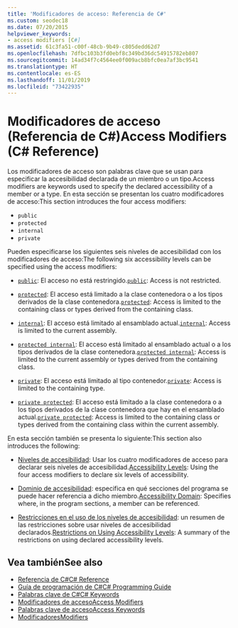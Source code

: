 ```yaml
---
title: 'Modificadores de acceso: Referencia de C#'
ms.custom: seodec18
ms.date: 07/20/2015
helpviewer_keywords:
- access modifiers [C#]
ms.assetid: 61c3fa51-c00f-48cb-9b49-c805dedd62d7
ms.openlocfilehash: 7dfbc103b3fd0ebf8c349bd36dc54915782eb807
ms.sourcegitcommit: 14ad34f7c4564ee0f009acb8bfc0ea7af3bc9541
ms.translationtype: HT
ms.contentlocale: es-ES
ms.lasthandoff: 11/01/2019
ms.locfileid: "73422935"
---
```

# <a name="access-modifiers-c-reference"></a><span data-ttu-id="d5ae7-102">Modificadores de acceso (Referencia de C#)</span><span class="sxs-lookup"><span data-stu-id="d5ae7-102">Access Modifiers (C# Reference)</span></span>
<span data-ttu-id="d5ae7-103">Los modificadores de acceso son palabras clave que se usan para especificar la accesibilidad declarada de un miembro o un tipo.</span><span class="sxs-lookup"><span data-stu-id="d5ae7-103">Access modifiers are keywords used to specify the declared accessibility of a member or a type.</span></span> <span data-ttu-id="d5ae7-104">En esta sección se presentan los cuatro modificadores de acceso:</span><span class="sxs-lookup"><span data-stu-id="d5ae7-104">This section introduces the four access modifiers:</span></span>  
  
- `public`
- `protected`
- `internal`
- `private`
  
 <span data-ttu-id="d5ae7-105">Pueden especificarse los siguientes seis niveles de accesibilidad con los modificadores de acceso:</span><span class="sxs-lookup"><span data-stu-id="d5ae7-105">The following six accessibility levels can be specified using the access modifiers:</span></span>  
  
- <span data-ttu-id="d5ae7-106">[`public`](public.md): El acceso no está restringido.</span><span class="sxs-lookup"><span data-stu-id="d5ae7-106">[`public`](public.md): Access is not restricted.</span></span>  
  
- <span data-ttu-id="d5ae7-107">[`protected`](protected.md): El acceso está limitado a la clase contenedora o a los tipos derivados de la clase contenedora.</span><span class="sxs-lookup"><span data-stu-id="d5ae7-107">[`protected`](protected.md): Access is limited to the containing class or types derived from the containing class.</span></span>  
  
- <span data-ttu-id="d5ae7-108">[`internal`](internal.md): El acceso está limitado al ensamblado actual.</span><span class="sxs-lookup"><span data-stu-id="d5ae7-108">[`internal`](internal.md): Access is limited to the current assembly.</span></span>  
  
- <span data-ttu-id="d5ae7-109">[`protected internal`](protected-internal.md): El acceso está limitado al ensamblado actual o a los tipos derivados de la clase contenedora.</span><span class="sxs-lookup"><span data-stu-id="d5ae7-109">[`protected internal`](protected-internal.md): Access is limited to the current assembly or types derived from the containing class.</span></span>  
  
- <span data-ttu-id="d5ae7-110">[`private`](private.md): El acceso está limitado al tipo contenedor.</span><span class="sxs-lookup"><span data-stu-id="d5ae7-110">[`private`](private.md): Access is limited to the containing type.</span></span>  

- <span data-ttu-id="d5ae7-111">[`private protected`](private-protected.md): El acceso está limitado a la clase contenedora o a los tipos derivados de la clase contenedora que hay en el ensamblado actual.</span><span class="sxs-lookup"><span data-stu-id="d5ae7-111">[`private protected`](private-protected.md): Access is limited to the containing class or types derived from the containing class within the current assembly.</span></span>  
  
 <span data-ttu-id="d5ae7-112">En esta sección también se presenta lo siguiente:</span><span class="sxs-lookup"><span data-stu-id="d5ae7-112">This section also introduces the following:</span></span>  
  
- <span data-ttu-id="d5ae7-113">[Niveles de accesibilidad](./accessibility-levels.md): Usar los cuatro modificadores de acceso para declarar seis niveles de accesibilidad.</span><span class="sxs-lookup"><span data-stu-id="d5ae7-113">[Accessibility Levels](./accessibility-levels.md): Using the four access modifiers to declare six levels of accessibility.</span></span>  
  
- <span data-ttu-id="d5ae7-114">[Dominio de accesibilidad](./accessibility-domain.md): especifica en qué secciones del programa se puede hacer referencia a dicho miembro.</span><span class="sxs-lookup"><span data-stu-id="d5ae7-114">[Accessibility Domain](./accessibility-domain.md): Specifies where, in the program sections, a member can be referenced.</span></span>  
  
- <span data-ttu-id="d5ae7-115">[Restricciones en el uso de los niveles de accesibilidad](./restrictions-on-using-accessibility-levels.md): un resumen de las restricciones sobre usar niveles de accesibilidad declarados.</span><span class="sxs-lookup"><span data-stu-id="d5ae7-115">[Restrictions on Using Accessibility Levels](./restrictions-on-using-accessibility-levels.md): A summary of the restrictions on using declared accessibility levels.</span></span>  
  
## <a name="see-also"></a><span data-ttu-id="d5ae7-116">Vea también</span><span class="sxs-lookup"><span data-stu-id="d5ae7-116">See also</span></span>

- [<span data-ttu-id="d5ae7-117">Referencia de C#</span><span class="sxs-lookup"><span data-stu-id="d5ae7-117">C# Reference</span></span>](../index.md)
- [<span data-ttu-id="d5ae7-118">Guía de programación de C#</span><span class="sxs-lookup"><span data-stu-id="d5ae7-118">C# Programming Guide</span></span>](../../programming-guide/index.md)
- [<span data-ttu-id="d5ae7-119">Palabras clave de C#</span><span class="sxs-lookup"><span data-stu-id="d5ae7-119">C# Keywords</span></span>](./index.md)
- [<span data-ttu-id="d5ae7-120">Modificadores de acceso</span><span class="sxs-lookup"><span data-stu-id="d5ae7-120">Access Modifiers</span></span>](../../programming-guide/classes-and-structs/access-modifiers.md)
- [<span data-ttu-id="d5ae7-121">Palabras clave de acceso</span><span class="sxs-lookup"><span data-stu-id="d5ae7-121">Access Keywords</span></span>](base.md)
- [<span data-ttu-id="d5ae7-122">Modificadores</span><span class="sxs-lookup"><span data-stu-id="d5ae7-122">Modifiers</span></span>](index.md)
